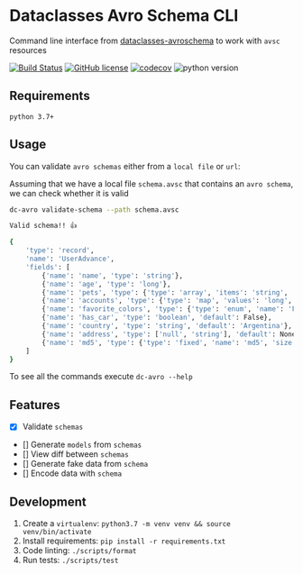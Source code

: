 # Dataclasses Avro Schema CLI

Command line interface from [dataclasses-avroschema](https://github.com/marcosschroh/dataclasses-avroschema) to work with `avsc` resources

[![Build Status](https://img.shields.io/endpoint.svg?url=https%3A%2F%2Factions-badge.atrox.dev%2Fmarcosschroh%2Fdc-avro%2Fbadge%3Fref%3Dmaster&style=flat)](https://actions-badge.atrox.dev/marcosschroh/dc-avro/goto?ref=master)
[![GitHub license](https://img.shields.io/github/license/marcosschroh/dc-avro.svg)](https://github.com/marcosschroh/dc-avro/blob/master/LICENSE)
[![codecov](https://codecov.io/gh/marcosschroh/dc-avro/branch/master/graph/badge.svg)](https://codecov.io/gh/marcosschroh/dc-avro)
![python version](https://img.shields.io/badge/python-3.7%2B-yellowgreen)

## Requirements

`python 3.7+`

## Usage

You can validate `avro schemas` either from a `local file` or `url`:

Assuming that we have a local file `schema.avsc` that contains an `avro schema`, we can check whether it is valid

```bash
dc-avro validate-schema --path schema.avsc

Valid schema!! 👍 

{
    'type': 'record',
    'name': 'UserAdvance',
    'fields': [
        {'name': 'name', 'type': 'string'},
        {'name': 'age', 'type': 'long'},
        {'name': 'pets', 'type': {'type': 'array', 'items': 'string', 'name': 'pet'}},
        {'name': 'accounts', 'type': {'type': 'map', 'values': 'long', 'name': 'account'}},
        {'name': 'favorite_colors', 'type': {'type': 'enum', 'name': 'FavoriteColor', 'symbols': ['BLUE', 'YELLOW', 'GREEN']}},
        {'name': 'has_car', 'type': 'boolean', 'default': False},
        {'name': 'country', 'type': 'string', 'default': 'Argentina'},
        {'name': 'address', 'type': ['null', 'string'], 'default': None},
        {'name': 'md5', 'type': {'type': 'fixed', 'name': 'md5', 'size': 16}}
    ]
}
```

To see all the commands execute `dc-avro --help`

## Features

* [x] Validate `schemas`
* [] Generate `models` from `schemas`
* [] View diff between `schemas`
* [] Generate fake data from `schema`
* [] Encode data with `schema`

## Development

1. Create a `virtualenv`: `python3.7 -m venv venv && source venv/bin/activate`
2. Install requirements: `pip install -r requirements.txt`
3. Code linting: `./scripts/format`
4. Run tests: `./scripts/test`
